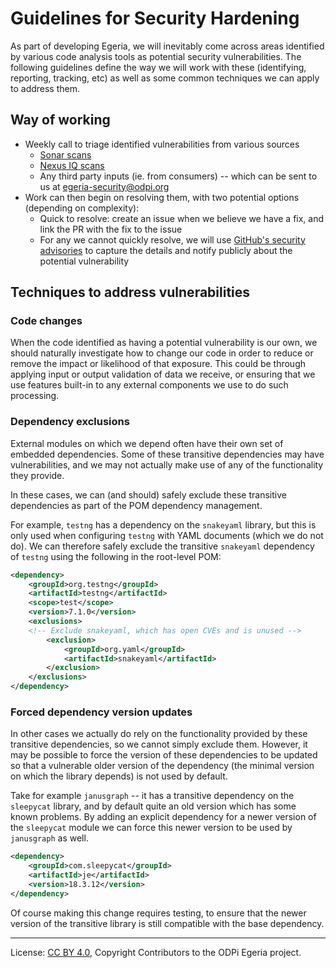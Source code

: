 <!-- SPDX-License-Identifier: CC-BY-4.0 -->
<!-- Copyright Contributors to the ODPi Egeria project. -->

# Guidelines for Security Hardening

As part of developing Egeria, we will inevitably come across areas identified by various code analysis tools as
potential security vulnerabilities.  The following guidelines define the way we will work with these (identifying,
reporting, tracking, etc) as well as some common techniques we can apply to address them.

## Way of working

- Weekly call to triage identified vulnerabilities from various sources
    - [Sonar scans](https://sonarcloud.io/organizations/odpi/projects)
    - [Nexus IQ scans](https://nexus-iq.wl.linuxfoundation.org)
    - Any third party inputs (ie. from consumers) -- which can be sent to us at [egeria-security@odpi.org](mailto:egeria-security@odpi.org)
- Work can then begin on resolving them, with two potential options (depending on complexity):
    - Quick to resolve: create an issue when we believe we have a fix, and link the PR with the fix to the issue
    - For any we cannot quickly resolve, we will use [GitHub's security advisories](https://github.com/odpi/egeria/security/advisories)
        to capture the details and notify publicly about the potential vulnerability

## Techniques to address vulnerabilities

### Code changes

When the code identified as having a potential vulnerability is our own, we should naturally investigate how to change
our code in order to reduce or remove the impact or likelihood of that exposure.  This could be through applying input
or output validation of data we receive, or ensuring that we use features built-in to any external components we use to
do such processing.

### Dependency exclusions

External modules on which we depend often have their own set of embedded dependencies.  Some of these transitive
dependencies may have vulnerabilities, and we may not actually make use of any of the functionality they provide.

In these cases, we can (and should) safely exclude these transitive dependencies as part of the POM dependency
management.

For example, `testng` has a dependency on the `snakeyaml` library, but this is only used when configuring `testng` with
YAML documents (which we do not do).  We can therefore safely exclude the transitive `snakeyaml` dependency of `testng`
using the following in the root-level POM:

```xml
<dependency>
    <groupId>org.testng</groupId>
    <artifactId>testng</artifactId>
    <scope>test</scope>
    <version>7.1.0</version>
    <exclusions>
    <!-- Exclude snakeyaml, which has open CVEs and is unused -->
        <exclusion>
            <groupId>org.yaml</groupId>
            <artifactId>snakeyaml</artifactId>
        </exclusion>
    </exclusions>
</dependency>
```

### Forced dependency version updates

In other cases we actually do rely on the functionality provided by these transitive dependencies, so we cannot simply
exclude them.  However, it may be possible to force the version of these dependencies to be updated so that a
vulnerable older version of the dependency (the minimal version on which the library depends) is not used by default.

Take for example `janusgraph` -- it has a transitive dependency on the `sleepycat` library, and by default quite an old
version which has some known problems.  By adding an explicit dependency for a newer version of the `sleepycat`
module we can force this newer version to be used by `janusgraph` as well.

```xml
<dependency>
    <groupId>com.sleepycat</groupId>
    <artifactId>je</artifactId>
    <version>18.3.12</version>
</dependency>
```

Of course making this change requires testing, to ensure that the newer version of the transitive library is still
compatible with the base dependency.


----
License: [CC BY 4.0](https://creativecommons.org/licenses/by/4.0/),
Copyright Contributors to the ODPi Egeria project.
